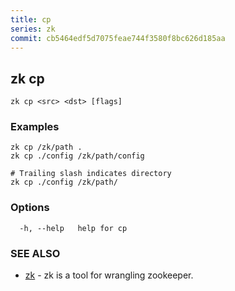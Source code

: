 ```yaml
---
title: cp
series: zk
commit: cb5464edf5d7075feae744f3580f8bc626d185aa
---
```

## zk cp



```
zk cp <src> <dst> [flags]
```

### Examples

```
zk cp /zk/path .
zk cp ./config /zk/path/config

# Trailing slash indicates directory
zk cp ./config /zk/path/
```

### Options

```
  -h, --help   help for cp
```

### SEE ALSO

* [zk](../)	 - zk is a tool for wrangling zookeeper.

